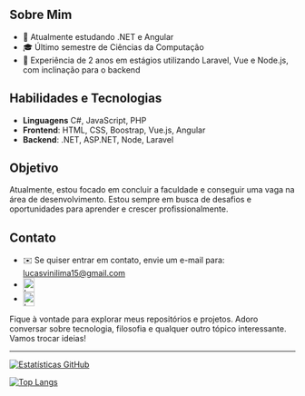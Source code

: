 <h2>Sobre Mim</h2>

- 🚀 Atualmente estudando .NET e Angular</li>
- 🎓 Último semestre de Ciências da Computação</li>
- 💼 Experiência de 2 anos em estágios utilizando Laravel, Vue e Node.js, com inclinação para o backend</li>

## Habilidades e Tecnologias

- **Linguagens** C#, JavaScript, PHP</li>
- **Frontend**: HTML, CSS, Boostrap, Vue.js, Angular
- **Backend**: .NET, ASP.NET, Node, Laravel

## Objetivo

Atualmente, estou focado em concluir a faculdade e conseguir uma vaga na área de desenvolvimento. Estou sempre em busca de desafios e oportunidades para aprender e crescer profissionalmente.

## Contato

- ✉️ Se quiser entrar em contato, envie um e-mail para: lucasvinilima15@gmail.com
- <a href="https://www.linkedin.com/in/lucaslimadeveloper" target="blank"><img align="center" src="https://raw.githubusercontent.com/rahuldkjain/github-profile-readme-generator/master/src/images/icons/Social/linked-in-alt.svg" alt="lucas-lima15" height="25" width="20" /></a>
- <a href="https://instagram.com/lucaslimadev" target="blank"><img align="center" src="https://raw.githubusercontent.com/rahuldkjain/github-profile-readme-generator/master/src/images/icons/Social/instagram.svg" alt="lucaslimadev" height="25" width="20" /></a>

Fique à vontade para explorar meus repositórios e projetos. Adoro conversar sobre tecnologia, filosofia e qualquer outro tópico interessante. Vamos trocar ideias!

---
[![Estatísticas GitHub](https://github-readme-stats.vercel.app/api?username=lucas-lima-developer&show_icons=true&locale=pt-br&include_all_commits=true&hide_title=true&theme=dark)](https://github-readme-stats.vercel.app/api?username=lucas-lima-developer&show_icons=true&locale=pt-br&include_all_commits=true&hide_title=true&theme=dark)

[![Top Langs](https://github-readme-stats.vercel.app/api/top-langs/?username=lucas-lima-developer&theme=dark&locale=pt-br)](https://github.com/anuraghazra/github-readme-stats)
